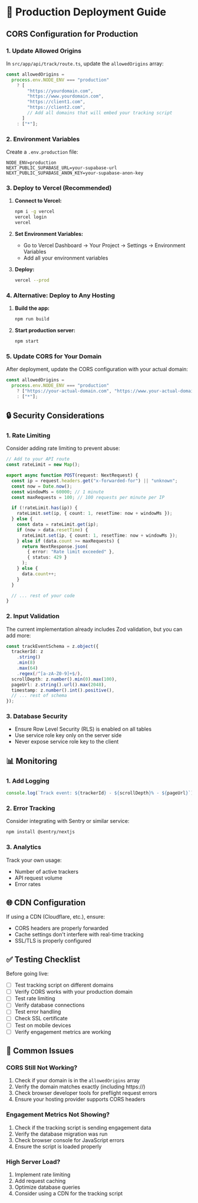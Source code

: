# 🚀 Production Deployment Guide

## CORS Configuration for Production

### 1. Update Allowed Origins

In `src/app/api/track/route.ts`, update the `allowedOrigins` array:

```typescript
const allowedOrigins =
  process.env.NODE_ENV === "production"
    ? [
        "https://yourdomain.com",
        "https://www.yourdomain.com",
        "https://client1.com",
        "https://client2.com",
        // Add all domains that will embed your tracking script
      ]
    : ["*"];
```

### 2. Environment Variables

Create a `.env.production` file:

```env
NODE_ENV=production
NEXT_PUBLIC_SUPABASE_URL=your-supabase-url
NEXT_PUBLIC_SUPABASE_ANON_KEY=your-supabase-anon-key
```

### 3. Deploy to Vercel (Recommended)

1. **Connect to Vercel:**

   ```bash
   npm i -g vercel
   vercel login
   vercel
   ```

2. **Set Environment Variables:**

   - Go to Vercel Dashboard → Your Project → Settings → Environment Variables
   - Add all your environment variables

3. **Deploy:**
   ```bash
   vercel --prod
   ```

### 4. Alternative: Deploy to Any Hosting

1. **Build the app:**

   ```bash
   npm run build
   ```

2. **Start production server:**
   ```bash
   npm start
   ```

### 5. Update CORS for Your Domain

After deployment, update the CORS configuration with your actual domain:

```typescript
const allowedOrigins =
  process.env.NODE_ENV === "production"
    ? ["https://your-actual-domain.com", "https://www.your-actual-domain.com"]
    : ["*"];
```

## 🔒 Security Considerations

### 1. Rate Limiting

Consider adding rate limiting to prevent abuse:

```typescript
// Add to your API route
const rateLimit = new Map();

export async function POST(request: NextRequest) {
  const ip = request.headers.get("x-forwarded-for") || "unknown";
  const now = Date.now();
  const windowMs = 60000; // 1 minute
  const maxRequests = 100; // 100 requests per minute per IP

  if (!rateLimit.has(ip)) {
    rateLimit.set(ip, { count: 1, resetTime: now + windowMs });
  } else {
    const data = rateLimit.get(ip);
    if (now > data.resetTime) {
      rateLimit.set(ip, { count: 1, resetTime: now + windowMs });
    } else if (data.count >= maxRequests) {
      return NextResponse.json(
        { error: "Rate limit exceeded" },
        { status: 429 }
      );
    } else {
      data.count++;
    }
  }

  // ... rest of your code
}
```

### 2. Input Validation

The current implementation already includes Zod validation, but you can add more:

```typescript
const trackEventSchema = z.object({
  trackerId: z
    .string()
    .min(8)
    .max(64)
    .regex(/^[a-zA-Z0-9]+$/),
  scrollDepth: z.number().min(0).max(100),
  pageUrl: z.string().url().max(2048),
  timestamp: z.number().int().positive(),
  // ... rest of schema
});
```

### 3. Database Security

- Ensure Row Level Security (RLS) is enabled on all tables
- Use service role key only on the server side
- Never expose service role key to the client

## 📊 Monitoring

### 1. Add Logging

```typescript
console.log(`Track event: ${trackerId} - ${scrollDepth}% - ${pageUrl}`);
```

### 2. Error Tracking

Consider integrating with Sentry or similar service:

```bash
npm install @sentry/nextjs
```

### 3. Analytics

Track your own usage:

- Number of active trackers
- API request volume
- Error rates

## 🌐 CDN Configuration

If using a CDN (Cloudflare, etc.), ensure:

- CORS headers are properly forwarded
- Cache settings don't interfere with real-time tracking
- SSL/TLS is properly configured

## ✅ Testing Checklist

Before going live:

- [ ] Test tracking script on different domains
- [ ] Verify CORS works with your production domain
- [ ] Test rate limiting
- [ ] Verify database connections
- [ ] Test error handling
- [ ] Check SSL certificate
- [ ] Test on mobile devices
- [ ] Verify engagement metrics are working

## 🚨 Common Issues

### CORS Still Not Working?

1. Check if your domain is in the `allowedOrigins` array
2. Verify the domain matches exactly (including https://)
3. Check browser developer tools for preflight request errors
4. Ensure your hosting provider supports CORS headers

### Engagement Metrics Not Showing?

1. Check if the tracking script is sending engagement data
2. Verify the database migration was run
3. Check browser console for JavaScript errors
4. Ensure the script is loaded properly

### High Server Load?

1. Implement rate limiting
2. Add request caching
3. Optimize database queries
4. Consider using a CDN for the tracking script
